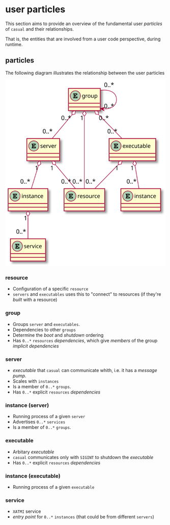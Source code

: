 # user particles

This section aims to provide an overview of the fundamental user _particles_ of `casual` and their relationships.

That is, the entities that are involved from a user code perspective, during runtime.

## particles

The following diagram illustrates the relationship between the user particles 

![particles](diagram/user-particles.svg "particle relationship")

### resource

* Configuration of a specific `resource`
* `servers` and `executables` uses this to "connect" to resources (if they're _built_ with a resource)

### group

* Groups `server` and `executables`. 
* Dependencies to other `groups`
* Determine the _boot_ and _shutdown_ ordering
* Has `0..*` `resources` _dependencies_, which give _members_ of the group _implicit dependencies_


### server

* _executable_ that `casual` can communicate whith, i.e. it has a _message pump_.
* Scales with `instances`
* Is a member of `0..*` `groups`.
* Has `0..*` explicit `resources` _dependencies_ 

### instance (server)

* Running process of a given `server`
* Advertises `0..*` `services`
* Is a member of `0..*` `groups`.

### executable 

* Arbitary _executable_
* `casual` communicates only with `SIGINT` to shutdown the _executable_
* Has `0..*` explicit `resources` _dependencies_ 

### instance (executable)

* Running process of a given `executable`

### service

* `XATMI` service
* _entry point_ for `0..*` `instances` (that could be from different `servers`)






